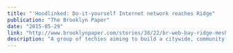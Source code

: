 ```yaml
---
title: "'Hoodlinked: Do-it-yourself Internet network reaches Ridge"
publication: "The Brooklyn Paper"
date: "2015-05-29"
link: "http://www.brooklynpaper.com/stories/38/22/br-web-bay-ridge-mesh-net-2015-05-29-bk.html"
description: "A group of techies aiming to build a citywide, community-owned wifi network is making inroads into Bay Ridge. Called NYC Mesh, the network links computers together using standard wifi routers..."
---
```

